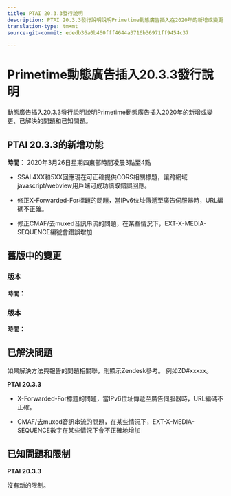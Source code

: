 ```yaml
---
title: PTAI 20.3.3發行說明
description: PTAI 20.3.3發行說明說明Primetime動態廣告插入在2020年的新增或變更、已解決及已知問題。
translation-type: tm+mt
source-git-commit: ededb36a0b460fff4644a3716b36971ff9454c37

---
```



# Primetime動態廣告插入20.3.3發行說明

動態廣告插入20.3.3發行說明說明Primetime動態廣告插入2020年的新增或變更、已解決的問題和已知問題。

## PTAI 20.3.3的新增功能

**時間：** 2020年3月26日星期四東部時間凌晨3點至4點

* SSAI 4XX和5XX回應現在可正確提供CORS相關標題，讓跨網域javascript/webview用戶端可成功讀取錯誤回應。

* 修正X-Forwarded-For標題的問題，當IPv6位址傳遞至廣告伺服器時，URL編碼不正確。

* 修正CMAF/去muxed音訊串流的問題，在某些情況下，EXT-X-MEDIA-SEQUENCE編號會錯誤增加

## 舊版中的變更

### 版本

**時間：**

### 版本

**時間：**

## 已解決問題

如果解決方法與報告的問題相關聯，則顯示Zendesk參考。 例如ZD#xxxxx。

**PTAI 20.3.3**

* X-Forwarded-For標題的問題，當IPv6位址傳遞至廣告伺服器時，URL編碼不正確。

* CMAF/去muxed音訊串流的問題，在某些情況下，EXT-X-MEDIA-SEQUENCE數字在某些情況下會不正確地增加

## 已知問題和限制

**PTAI 20.3.3**

沒有新的限制。
